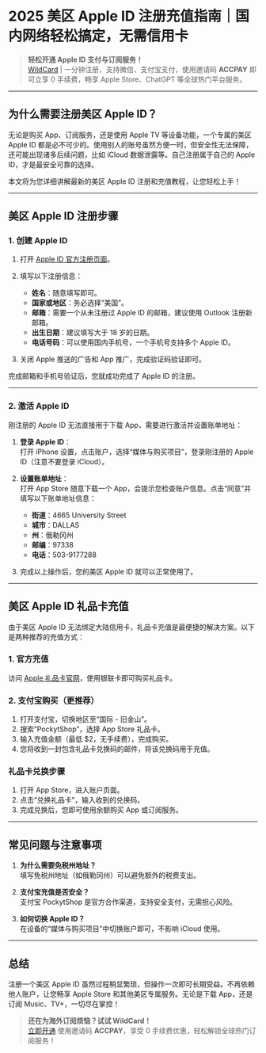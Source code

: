 # 2025 美区 Apple ID 注册充值指南｜国内网络轻松搞定，无需信用卡

> **轻松开通 Apple ID 支付与订阅服务！**  
> [WildCard](https://bit.ly/bewildcard) | 一分钟注册，支持微信、支付宝支付，使用邀请码 **ACCPAY** 即可立享 0 手续费，畅享 Apple Store、ChatGPT 等全球热门平台服务。

---

## 为什么需要注册美区 Apple ID？

无论是购买 App、订阅服务，还是使用 Apple TV 等设备功能，一个专属的美区 Apple ID 都是必不可少的。使用别人的账号虽然方便一时，但安全性无法保障，还可能出现诸多后续问题，比如 iCloud 数据泄露等。自己注册属于自己的 Apple ID，才是最安全可靠的选择。

本文将为您详细讲解最新的美区 Apple ID 注册和充值教程，让您轻松上手！

---

## 美区 Apple ID 注册步骤

### 1. 创建 Apple ID

1. 打开 [Apple ID 官方注册页面](https://appleid.apple.com/account)。
2. 填写以下注册信息：  
   - **姓名**：随意填写即可。  
   - **国家或地区**：务必选择“美国”。  
   - **邮箱**：需要一个从未注册过 Apple ID 的邮箱，建议使用 Outlook 注册新邮箱。  
   - **出生日期**：建议填写大于 18 岁的日期。  
   - **电话号码**：可以使用国内手机号，一个手机号支持多个 Apple ID。

3. 关闭 Apple 推送的广告和 App 推广，完成验证码验证即可。


完成邮箱和手机号验证后，您就成功完成了 Apple ID 的注册。

---

### 2. 激活 Apple ID

刚注册的 Apple ID 无法直接用于下载 App，需要进行激活并设置账单地址：

1. **登录 Apple ID**：  
   打开 iPhone 设置，点击账户，选择“媒体与购买项目”，登录刚注册的 Apple ID（注意不要登录 iCloud）。

2. **设置账单地址**：  
   打开 App Store 随意下载一个 App，会提示您检查账户信息。点击“同意”并填写以下账单地址信息：  
   - **街道**：4665 University Street  
   - **城市**：DALLAS  
   - **州**：俄勒冈州  
   - **邮编**：97338  
   - **电话**：503-9177288  

3. 完成以上操作后，您的美区 Apple ID 就可以正常使用了。


---

## 美区 Apple ID 礼品卡充值

由于美区 Apple ID 无法绑定大陆信用卡，礼品卡充值是最便捷的解决方案。以下是两种推荐的充值方式：

### 1. 官方充值

访问 [Apple 礼品卡官网](https://www.apple.com/shop/gift-cards)，使用银联卡即可购买礼品卡。

### 2. 支付宝购买（更推荐）

1. 打开支付宝，切换地区至“国际 - 旧金山”。  
2. 搜索“PockytShop”，选择 App Store 礼品卡。  
3. 输入充值金额（最低 $2，无手续费），完成购买。  
4. 您将收到一封包含礼品卡兑换码的邮件，将该兑换码用于充值。


### 礼品卡兑换步骤

1. 打开 App Store，进入账户页面。  
2. 点击“兑换礼品卡”，输入收到的兑换码。  
3. 完成兑换后，您即可使用余额购买 App 或订阅服务。

---

## 常见问题与注意事项

1. **为什么需要免税州地址？**  
   填写免税州地址（如俄勒冈州）可以避免额外的税费支出。

2. **支付宝充值是否安全？**  
   支付宝 PockytShop 是官方合作渠道，支持安全支付，无需担心风险。

3. **如何切换 Apple ID？**  
   在设备的“媒体与购买项目”中切换账户即可，不影响 iCloud 使用。

---

## 总结

注册一个美区 Apple ID 虽然过程稍显繁琐，但操作一次即可长期受益。不再依赖他人账户，让您畅享 Apple Store 和其他美区专属服务。无论是下载 App，还是订阅 Music、TV+，一切尽在掌控！

> **还在为海外订阅烦恼？试试 WildCard！**  
> [立即开通](https://bit.ly/bewildcard) 使用邀请码 **ACCPAY**，享受 0 手续费优惠，轻松解锁全球热门订阅服务！  
